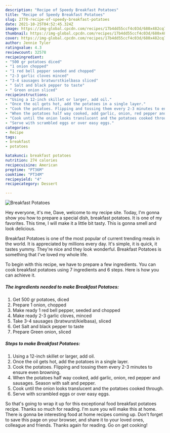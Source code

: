 ```yaml
---
description: "Recipe of Speedy Breakfast Potatoes"
title: "Recipe of Speedy Breakfast Potatoes"
slug: 2778-recipe-of-speedy-breakfast-potatoes
date: 2021-10-25T04:52:45.324Z
image: https://img-global.cpcdn.com/recipes/17b4dd55ccf4c03d/680x482cq70/breakfast-potatoes-recipe-main-photo.jpg
thumbnail: https://img-global.cpcdn.com/recipes/17b4dd55ccf4c03d/680x482cq70/breakfast-potatoes-recipe-main-photo.jpg
cover: https://img-global.cpcdn.com/recipes/17b4dd55ccf4c03d/680x482cq70/breakfast-potatoes-recipe-main-photo.jpg
author: Jennie Tyler
ratingvalue: 4.3
reviewcount: 32578
recipeingredient:
- "500 gr potatoes diced"
- "1 onion chopped"
- "1 red bell pepper seeded and chopped"
- "2-3 garlic cloves minced"
- "3-4 sausages bratwurstkielbasa sliced"
- " Salt and black pepper to taste"
- " Green onion sliced"
recipeinstructions:
- "Using a 12-inch skillet or larger, add oil."
- "Once the oil gets hot, add the potatoes in a single layer."
- "Cook the potatoes. Flipping and tossing them every 2-3 minutes to ensure even browning."
- "When the potatoes half way cooked, add garlic, onion, red pepper and sausages. Season with salt and pepper."
- "Cook until the onion looks translucent and the potatoes cooked through."
- "Serve with scrambled eggs or over easy eggs."
categories:
- Recipe
tags:
- breakfast
- potatoes

katakunci: breakfast potatoes 
nutrition: 274 calories
recipecuisine: American
preptime: "PT36M"
cooktime: "PT34M"
recipeyield: "4"
recipecategory: Dessert

---
```



![Breakfast Potatoes](https://img-global.cpcdn.com/recipes/17b4dd55ccf4c03d/680x482cq70/breakfast-potatoes-recipe-main-photo.jpg)

Hey everyone, it's me, Dave, welcome to my recipe site. Today, I'm gonna show you how to prepare a special dish, breakfast potatoes. It is one of my favorites. This time, I will make it a little bit tasty. This is gonna smell and look delicious.



Breakfast Potatoes is one of the most popular of current trending meals in the world. It is appreciated by millions every day. It's simple, it is quick, it tastes yummy. They're nice and they look wonderful. Breakfast Potatoes is something that I've loved my whole life.


To begin with this recipe, we have to prepare a few ingredients. You can cook breakfast potatoes using 7 ingredients and 6 steps. Here is how you can achieve it.

<!--inarticleads1-->

##### The ingredients needed to make Breakfast Potatoes:

1. Get 500 gr potatoes, diced
1. Prepare 1 onion, chopped
1. Make ready 1 red bell pepper, seeded and chopped
1. Make ready 2-3 garlic cloves, minced
1. Take 3-4 sausages (bratwurst/kielbasa), sliced
1. Get  Salt and black pepper to taste
1. Prepare  Green onion, sliced




<!--inarticleads2-->

##### Steps to make Breakfast Potatoes:

1. Using a 12-inch skillet or larger, add oil.
1. Once the oil gets hot, add the potatoes in a single layer.
1. Cook the potatoes. Flipping and tossing them every 2-3 minutes to ensure even browning.
1. When the potatoes half way cooked, add garlic, onion, red pepper and sausages. Season with salt and pepper.
1. Cook until the onion looks translucent and the potatoes cooked through.
1. Serve with scrambled eggs or over easy eggs.




So that's going to wrap it up for this exceptional food breakfast potatoes recipe. Thanks so much for reading. I'm sure you will make this at home. There is gonna be interesting food at home recipes coming up. Don't forget to save this page on your browser, and share it to your loved ones, colleague and friends. Thanks again for reading. Go on get cooking!
